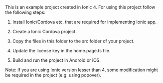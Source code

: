 This is an example project created in Ionic 4. For using this project follow the following steps:

1. Install Ionic/Cordova etc. that are required for implementing Ionic app.

2. Create a Ionic Cordova project.

3. Copy the files in this folder to the src folder of your project.

4. Update the license key in the home.page.ts file.

5. Build and run the project in Android or iOS.

Note: If you are using Ionic version lesser than 4, some modification might be required in the project (e.g. using popover).
